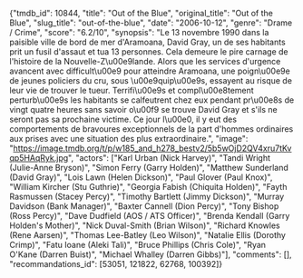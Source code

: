 {"tmdb_id": 10844, "title": "Out of the Blue", "original_title": "Out of the Blue", "slug_title": "out-of-the-blue", "date": "2006-10-12", "genre": "Drame / Crime", "score": "6.2/10", "synopsis": "Le 13 novembre 1990 dans la paisible ville de bord de mer d'Aramoana, David Gray, un de ses habitants prit un fusil d'assaut et tua 13 personnes. Cela demeure le pire carnage de l'histoire de la Nouvelle-Z\u00e9lande. Alors que les services d'urgence avancent avec difficult\u00e9 pour atteindre Aramoana, une poign\u00e9e de jeunes policiers du cru, sous \u00e9quip\u00e9s, essayent au risque de leur vie de trouver le tueur. Terrifi\u00e9s et compl\u00e8tement perturb\u00e9s les habitants se calfeutrent chez eux pendant pr\u00e8s de vingt quatre heures sans savoir o\u00f9 se trouve David Gray et s'ils ne seront pas sa prochaine victime. Ce jour l\u00e0, il y eut des comportements de bravoures exceptionnels de la part d'hommes ordinaires aux prises avec une situation des plus extraordinaire.", "image": "https://image.tmdb.org/t/p/w185_and_h278_bestv2/5b5wOjD2QV4xru7tKvqp5HAqRyk.jpg", "actors": ["Karl Urban (Nick Harvey)", "Tandi Wright (Julie-Anne Bryson)", "Simon Ferry (Garry Holden)", "Matthew Sunderland (David Gray)", "Lois Lawn (Helen Dickson)", "Paul Glover (Paul Knox)", "William Kircher (Stu Guthrie)", "Georgia Fabish (Chiquita Holden)", "Fayth Rasmussen (Stacey Percy)", "Timothy Bartlett (Jimmy Dickson)", "Murray Davidson (Bank Manager)", "Baxter Cannell (Dion Percy)", "Tony Bishop (Ross Percy)", "Dave Dudfield (AOS / ATS Officer)", "Brenda Kendall (Garry Holden's Mother)", "Nick Duval-Smith (Brian Wilson)", "Richard Knowles (Rene Aarsen)", "Thomas Lee-Batley (Leo Wilson)", "Natalie Ellis (Dorothy Crimp)", "Fatu Ioane (Aleki Tali)", "Bruce Phillips (Chris Cole)", "Ryan O'Kane (Darren Buist)", "Michael Whalley (Darren Gibbs)"], "comments": [], "recommandations_id": [53051, 121822, 62768, 100392]}